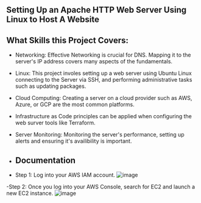 
## Setting Up an Apache HTTP Web Server Using Linux to Host A Website 


## What Skills this Project Covers:

- Networking: Effective Networking is crucial for DNS. Mapping it to the server's IP address covers many aspects of the fundamentals.
- Linux: This project involes setting up a web server using Ubuntu Linux connecting to the Server via SSH, and performing administrative tasks such as updating packages.
- Cloud Computing: Creating a server on a cloud provider such as AWS, Azure, or GCP are the most common platforms.
- Infrastructure as Code principles can be applied when configuring the web surver tools like Terraform.
- Server Monitoring: Monitoring the server's performance, setting up alerts and ensuring it's availibility is important.

- ## Documentation
- Step 1: Log into your AWS IAM account.
![image](https://github.com/user-attachments/assets/c46f6e73-e979-471e-b708-99accf6462cc)

 -Step 2: Once you log into your AWS Console, search for EC2 and launch a new EC2 instance. 
 ![image](https://github.com/user-attachments/assets/197b9971-f61d-46b2-be2b-529a88dca3f6)





